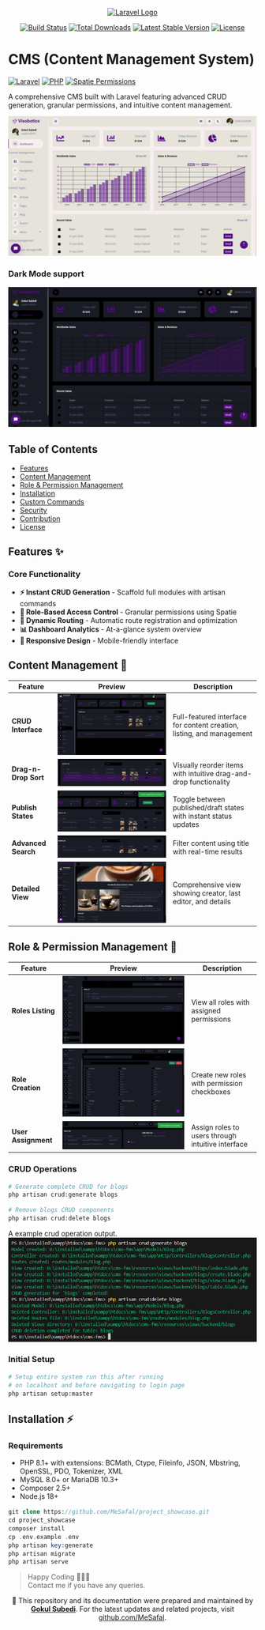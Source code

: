 <p align="center">
  <a href="https://laravel.com" target="_blank">
    <img src="https://raw.githubusercontent.com/laravel/art/master/logo-lockup/5%20SVG/2%20CMYK/1%20Full%20Color/laravel-logolockup-cmyk-red.svg" width="400" alt="Laravel Logo">
  </a>
</p>

<p align="center">
  <a href="https://github.com/laravel/framework/actions"><img src="https://github.com/laravel/framework/workflows/tests/badge.svg" alt="Build Status"></a>
  <a href="https://packagist.org/packages/laravel/framework"><img src="https://img.shields.io/packagist/dt/laravel/framework" alt="Total Downloads"></a>
  <a href="https://packagist.org/packages/laravel/framework"><img src="https://img.shields.io/packagist/v/laravel/framework" alt="Latest Stable Version"></a>
  <a href="https://packagist.org/packages/laravel/framework"><img src="https://img.shields.io/packagist/l/laravel/framework" alt="License"></a>
</p>

# CMS (Content Management System)

[![Laravel](https://img.shields.io/badge/Laravel-FF2D20?style=for-the-badge&logo=laravel&logoColor=white)](https://laravel.com)
[![PHP](https://img.shields.io/badge/PHP-777BB4?style=for-the-badge&logo=php&logoColor=white)](https://php.net)
[![Spatie Permissions](https://img.shields.io/badge/Spatie_Permissions-4A4A4A?style=for-the-badge)](https://spatie.be/docs/laravel-permission)

A comprehensive CMS built with Laravel featuring advanced CRUD generation, granular permissions, and intuitive content management.

![Dashboard Preview Light Mode](./images/dashboard_light.png)

### Dark Mode support

![Dashboard Preview Dark Mode](./images/dashboard_dark.png)

## Table of Contents
- [Features](#features-)
- [Content Management](#content-management-)
- [Role & Permission Management](#role--permission-management-)
- [Installation](#installation-)
- [Custom Commands](#CRUD-Operations-)
- [Security](#security-)
- [Contribution](#contribution-)
- [License](#license-)

## Features ✨

### Core Functionality
- **⚡ Instant CRUD Generation** - Scaffold full modules with artisan commands
- **🔐 Role-Based Access Control** - Granular permissions using Spatie
- **🔄 Dynamic Routing** - Automatic route registration and optimization
- **📊 Dashboard Analytics** - At-a-glance system overview
- **📱 Responsive Design** - Mobile-friendly interface

## Content Management 📝

| Feature               | Preview                      | Description                              |
|-----------------------|------------------------------|------------------------------------------|
| **CRUD Interface**    | ![Index](./images/content_index.png) | Full-featured interface for content creation, listing, and management |
| **Drag-n-Drop Sort**  | ![Sorting](./images/drag_drop.png) | Visually reorder items with intuitive drag-and-drop functionality |
| **Publish States**    | ![Publish](./images/draft.png) | Toggle between published/draft states with instant status updates |
| **Advanced Search**   | ![Search](./images/searching.png) | Filter content using title with real-time results |
| **Detailed View**     | ![View](./images/view.png) | Comprehensive view showing creator, last editor, and details |

## Role & Permission Management 👥

| Feature               | Preview                      | Description                              |
|-----------------------|------------------------------|------------------------------------------|
| **Roles Listing**     | ![Roles](./images/roles_index.png) | View all roles with assigned permissions |
| **Role Creation**     | ![Create Role](./images/roles_create.png) | Create new roles with permission checkboxes |
| **User Assignment**   | ![Assignment](./images/role_assignment.png) | Assign roles to users through intuitive interface |


### CRUD Operations
```php
# Generate complete CRUD for blogs
php artisan crud:generate blogs
```

```php
# Remove blogs CRUD components
php artisan crud:delete blogs
```
A example crud operation output.
![Crud Operation](./images/crud-operation.png)


### Initial Setup
```bash
# Setup entire system run this after running 
# on localhost and before navigating to login page
php artisan setup:master
```
## Installation ⚡

### Requirements
- PHP 8.1+ with extensions: BCMath, Ctype, Fileinfo, JSON, Mbstring, OpenSSL, PDO, Tokenizer, XML
- MySQL 8.0+ or MariaDB 10.3+
- Composer 2.5+
- Node.js 18+

```php
git clone https://github.com/MeSafal/project_showcase.git
cd project_showcase
composer install
cp .env.example .env
php artisan key:generate
php artisan migrate
php artisan serve
```
> Happy Coding 🙂🙂🙂  
> Contact me if you have any queries.

<sub><p align="center">📘 This repository and its documentation were prepared and maintained by <a href="https://github.com/MeSafal/" target="_blank"><u><strong>Gokul Subedi</strong></u></a>. For the latest updates and related projects, visit <a href="https://github.com/MeSafal" target="_blank">github.com/MeSafal</a>.</p></sub>
